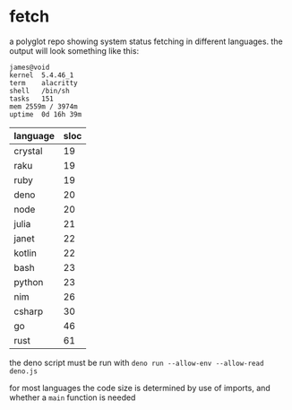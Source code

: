 # fetch
a polyglot repo showing system status fetching in different languages. the output will look something like this:

```
james@void
kernel	5.4.46_1
term	alacritty
shell	/bin/sh
tasks	151
mem	2559m / 3974m
uptime	0d 16h 39m
```

| language | sloc |
| - | - |
| crystal | 19 |
| raku | 19 |
| ruby | 19 |
| deno | 20 |
| node | 20 |
| julia | 21 |
| janet | 22 |
| kotlin | 22 |
| bash | 23 |
| python | 23 |
| nim | 26 |
| csharp | 30 |
| go | 46 |
| rust | 61 |

the deno script must be run with `deno run --allow-env --allow-read deno.js`

for most languages the code size is determined by use of imports, and whether a `main` function is needed
